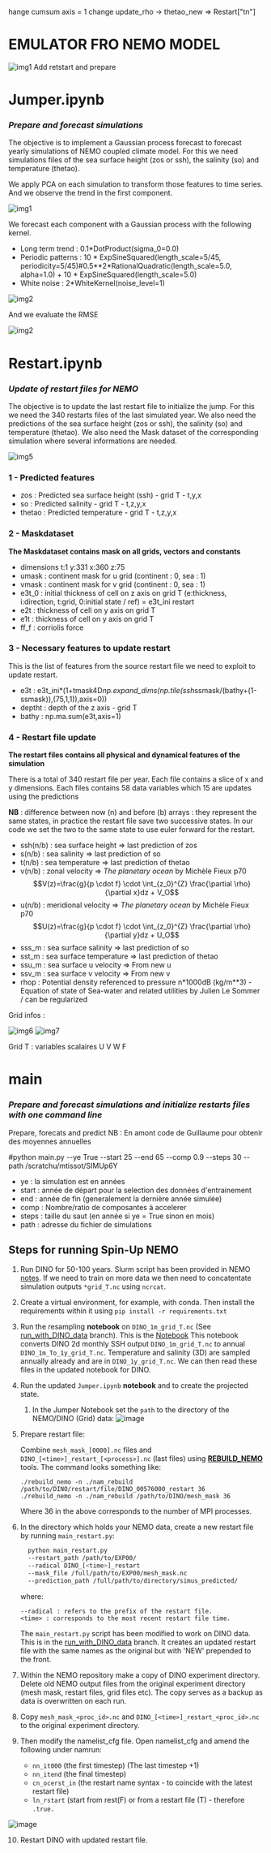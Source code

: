 hange cumsum axis = 1
change update_rho -> thetao_new => Restart["tn"]
# EMULATOR FRO NEMO MODEL

![img1](img/emulator.png)
Add retstart and prepare


# Jumper.ipynb

### *Prepare and forecast simulations*

The objective is to implement a Gaussian process forecast to forecast yearly simulations of NEMO coupled climate model. For this we need simulations files of the sea surface height (zos or ssh), the salinity (so) and temperature (thetao).

We apply PCA on each simulation to transform those features to time series. And we observe the trend in the first component.

![img1](img/jumper1.png)

We forecast each component with a Gaussian process with the following kernel.
- Long term trend   :  0.1*DotProduct(sigma_0=0.0)
- Periodic patterns : 10 * ExpSineSquared(length_scale=5/45, periodicity=5/45)#0.5**2*RationalQuadratic(length_scale=5.0, alpha=1.0) + 10 * ExpSineSquared(length_scale=5.0)
- White noise       : 2*WhiteKernel(noise_level=1)



![img2](img/jumper3.png)

And we evaluate the RMSE

![img2](img/jumper2.png)

# Restart.ipynb

### *Update of restart files for NEMO*

The objective is to update the last restart file to initialize the jump. For this we need the 340 restarts files of the last simulated year. We also need the predictions of the sea surface height (zos or ssh), the salinity (so) and temperature (thetao). We also need the Mask dataset of the corresponding simulation where several informations are needed.

![img5](img/img3.png)

### 1 - Predicted features
- zos        : Predicted sea surface height (ssh) - grid T - t,y,x
- so         : Predicted salinity - grid T - t,z,y,x
- thetao     : Predicted temperature - grid T - t,z,y,x

### 2 - Maskdataset
**The Maskdataset contains mask on all grids, vectors and constants**

- dimensions t:1 y:331 x:360 z:75
- umask : continent mask for u grid (continent : 0, sea : 1)
- vmask : continent mask for v grid (continent : 0, sea : 1)
- e3t_0 : initial thickness of cell on z axis on grid T  (e:thickness, i:direction, t:grid, 0:initial state / ref) = e3t_ini restart
- e2t   : thickness of cell on y axis on grid T
- e1t   : thickness of cell on y axis on grid T
- ff_f  : corriolis force

### 3 - Necessary features to update restart
This is the list of features from the source restart file we need to exploit to update restart.

- e3t : e3t_ini*(1+tmask4D*np.expand_dims(np.tile(ssh*ssmask/(bathy+(1-ssmask)),(75,1,1)),axis=0))
- deptht : depth of the z axis - grid T
- bathy  : np.ma.sum(e3t,axis=1)

### 4 - Restart file update
**The restart files contains all physical and dynamical features of the simulation**

There is a total of 340 restart file per year. Each file contains a slice of x and y dimensions. Each files contains 58 data variables which 15 are updates using the predictions


**NB** : difference between now (n) and before (b) arrays : they represent the same states, in practice the restart file save two successive states. In our code we set the two to the same state to use euler forward for the restart.

- ssh(n/b) :  sea surface height       => last prediction of zos
- s(n/b)   :  sea salinity             => last prediction of so
- t(n/b)   :  sea temperature          => last prediction of thetao
- v(n/b)   :  zonal velocity           => *The planetary ocean* by Michèle Fieux p70
$$V(z)=\frac{g}{p \cdot f} \cdot \int_{z_0}^{Z} \frac{\partial \rho}{\partial x}dz + V_O$$
- u(n/b)   :  meridional velocity      => *The planetary ocean* by Michèle Fieux p70
$$U(z)=\frac{g}{p \cdot f} \cdot \int_{z_0}^{Z} \frac{\partial \rho}{\partial y}dz + U_O$$
- sss_m : sea surface salinity     => last prediction of so
- sst_m : sea surface temperature  => last prediction of thetao
- ssu_m : sea surface u velocity   => From new u
- ssv_m : sea surface v velocity   => From new v
- rhop  : Potential density referenced to pressure n*1000dB (kg/m**3) - Equation of state of Sea-water and related utilities by Julien Le Sommer / can be regularized

Grid infos :

![img6](img/grid0.png)
![img7](img/grid1.png)

Grid T : variables scalaires
U
V
W
F


# main

### *Prepare and forecast simulations and initialize restarts files with one command line*
Prepare, forecats and predict
NB : En amont code de Guillaume pour obtenir des moyennes annuelles

#python main.py --ye True --start 25 --end 65 --comp 0.9 --steps 30 --path /scratchu/mtissot/SIMUp6Y

- ye    : la simulation est en années
- start : année de départ pour la selection des données d'entrainement
- end   : année de fin (generalement la dernière année simulée)
- comp  : Nombre/ratio de composantes à accelerer
- steps : taille du saut (en année si ye = True sinon en mois)
- path  : adresse du fichier de simulations





## Steps for running Spin-Up NEMO

1. Run DINO for 50-100 years. Slurm script has been provided in NEMO [notes](https://github.com/m2lines/Spinup-NEMO-notes/blob/main/nemo/buildandrun_NEMODINO.md). If we need to train on more data we then need to concatentate simulation outputs `*grid_T.nc` using `ncrcat`.

2. Create a virtual environment, for example, with conda. Then install the requirements within it using `pip install -r requirements.txt`

3. Run the resampling **notebook** on `DINO_1m_grid_T.nc` (See [run_with_DINO_data](https://github.com/m2lines/Spinup-NEMO/tree/run_with_DINO_data) branch). This is the [Notebook](https://github.com/m2lines/Spinup-NEMO/blob/resample_dino_data/Notebooks/Resample_ssh.ipynb)
  This notebook converts DINO 2d monthly SSH output `DINO_1m_grid_T.nc` to annual `DINO_1m_To_1y_grid_T.nc`. Temperature and salinity (3D) are sampled annually already and are in `DINO_1y_grid_T.nc`. We can then read these files in the updated notebook for DINO.
4. Run the updated `Jumper.ipynb` **notebook** and to create the projected state.
    1. In the Jumper Notebook set the `path` to the directory of the NEMO/DINO (Grid) data:
    ![image](https://hackmd.io/_uploads/HkODLLHPyl.png)


5. Prepare restart file:

   Combine `mesh_mask_[0000].nc` files and `DINO_[<time>]_restart_[<process>].nc` (last files) using **[REBUILD_NEMO](https://forge.nemo-ocean.eu/nemo/nemo/-/tree/4.2.0/tools/REBUILD_NEMO)** tools.
    The command looks something like:
    ```
    ./rebuild_nemo -n ./nam_rebuild /path/to/DINO/restart/file/DINO_00576000_restart 36
    ./rebuild_nemo -n ./nam_rebuild /path/to/DINO/mesh_mask 36
    ```
    Where 36 in the above corresponds to the number of MPI processes.

6.  In the directory which holds your NEMO data, create a new restart file by running `main_restart.py`:
      ```bash
        python main_restart.py
        --restart_path /path/to/EXP00/
        --radical DINO_[<time>]_restart
        --mask_file /full/path/to/EXP00/mesh_mask.nc
        --prediction_path /full/path/to/directory/simus_predicted/
      ```
      where:
      ```
      --radical : refers to the prefix of the restart file.
      <time> : corresponds to the most recent restart file time.
      ```


    The `main_restart.py` script has been modified to work on DINO data. This is in the [run_with_DINO_data](https://github.com/m2lines/Spinup-NEMO/tree/run_with_DINO_data) branch. It creates an updated restart file with the same names as the original but with 'NEW' prepended to the front.


7. Within the NEMO repository make a copy of DINO experiment directory. Delete old NEMO output files from the original experiment directory (mesh mask, restart files, grid files etc). The copy serves as a backup as data is overwritten on each run.
8. Copy `mesh_mask_<proc_id>.nc` and `DINO_[<time>]_restart_<proc_id>.nc` to the original experiment directory.
9. Then modify the namelist_cfg file. Open namelist_cfg and amend the following under namrun:

    - `nn_it000` (the first timestep) (The last timestep +1)
    - `nn_itend` (the final timestep)
    - `cn_ocerst_in` (the restart name syntax - to coincide with the latest restart file)
    - `ln_rstart` (start from rest(F) or from a restart file (T) - therefore `.true.`

  ![image](https://hackmd.io/_uploads/HJtsvsCPJe.png)

10. Restart DINO with updated restart file.

